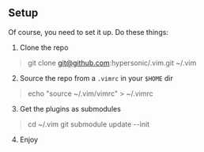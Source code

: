 Setup
-----
Of course, you need to set it up.
Do these things:

1. Clone the repo
> git clone git@github.com:hypersonic/.vim.git ~/.vim

2. Source the repo from a `.vimrc` in your `$HOME` dir
> echo "source ~/.vim/vimrc" > ~/.vimrc

3. Get the plugins as submodules
> cd ~/.vim
> git submodule update --init

4. Enjoy
